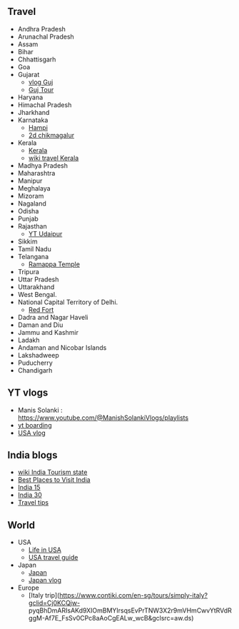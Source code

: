 ## Travel
* Andhra Pradesh
* Arunachal Pradesh
* Assam
* Bihar
* Chhattisgarh
* Goa
* Gujarat
  * [vlog Guj](https://thewanderingcore.com/places-to-see-in-gujarat-itinerary/)
  * [Guj Tour](https://www.indovacations.net/Gujarat-tour-Package/Best_Gujarat_Tour.htm)
* Haryana
* Himachal Pradesh
* Jharkhand
* Karnataka
  * [Hampi](https://www.youtube.com/watch?v=75DfBrSe_CI&list=PLmMyXRtEtJEYAvlKVsRygD-t-CwJ9plvE&index=2&pp=gAQBiAQB)
  * [2d chikmagalur](https://chikmagalurtourism.org.in/2-days-chikmagalur-top-places-to-visit)
* Kerala
  * [Kerala](https://www.backpacknxplore.com/flexible-kerala-itinerary)
  * [wiki travel Kerala](https://wikitravel.org/en/Kerala)
* Madhya Pradesh
* Maharashtra
* Manipur
* Meghalaya
* Mizoram
* Nagaland
* Odisha
* Punjab
* Rajasthan
  * [YT Udaipur](https://www.youtube.com/watch?v=L2sMbBtOpA4)
* Sikkim
* Tamil Nadu
* Telangana
  * [Ramappa Temple](https://maverickonthemove.wordpress.com/2016/11/29/ramappa-temple-the-living-example-of-kakatiya-architecture/)
* Tripura
* Uttar Pradesh
* Uttarakhand
* West Bengal.
* National Capital Territory of Delhi.
  * [Red Fort](https://www.youtube.com/watch?v=B_Jz3x5LcHw&list=PLmMyXRtEtJEYAvlKVsRygD-t-CwJ9plvE&index=1&pp=gAQBiAQB)
* Dadra and Nagar Haveli 
* Daman and Diu
* Jammu and Kashmir
* Ladakh
* Andaman and Nicobar Islands
* Lakshadweep
* Puducherry
* Chandigarh

## YT vlogs
* Manis Solanki : https://www.youtube.com/@ManishSolankiVlogs/playlists
* [yt boarding](https://www.youtube.com/watch?v=4e8MROIlEnU&list=PLmMyXRtEtJEba7aQjFMh0E-sI8KPcC6Ds&index=8&pp=gAQBiAQB)
* [USA vlog](https://www.youtube.com/watch?v=ljoO7CSGb8k&list=PLmMyXRtEtJEba7aQjFMh0E-sI8KPcC6Ds&index=7&pp=gAQBiAQB)

## India blogs
* [wiki India Tourism state](https://en.m.wikipedia.org/wiki/Tourism_in_India_by_state)
* [Best Places to Visit India](https://soultravelindia.com/best-places-to-visit-india-month/)
* [India 15](https://www.travelandleisureasia.com/in/destinations/india/best-places-to-visit-in-india-according-to-travel-experts/)
* [India 30](https://www.tourmyindia.com/blog/top-places-in-india-that-every-tourist-must-visit/)
* [Travel tips](https://www.beontheroad.com/p/travel-tips.html)

## World
* USA
  * [Life in USA](https://www.lifeintheusa.com/)
  * [USA travel guide](https://www.fodors.com/world/north-america/usa)
* Japan  
  * [Japan](https://www.japan-zone.com/new/accommodation.shtml)
  * [Japan vlog](https://www.youtube.com/watch?v=FhDS4oP-HoM&list=PLmMyXRtEtJEba7aQjFMh0E-sI8KPcC6Ds&index=6&pp=gAQBiAQB)
* Europe
  * [Italy trip](https://www.contiki.com/en-sg/tours/simply-italy?gclid=Cj0KCQjw- 
    pyqBhDmARIsAKd9XIOmBMYIrsqsEvPrTNW3X2r9mVHmCwvYtRVdRggM-Af7E_FsSv0CPc8aAoCgEALw_wcB&gclsrc=aw.ds)


